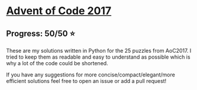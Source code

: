 # [Advent of Code 2017](http://adventofcode.com/2017)  

## Progress: 50/50 ⭐

These are my solutions written in Python for the 25 puzzles from AoC2017. I tried to keep them as readable and easy to understand as possible which is why a lot of the code could be shortened.

If you have any suggestions for more concise/compact/elegant/more efficient solutions feel free to open an issue or add a pull request!